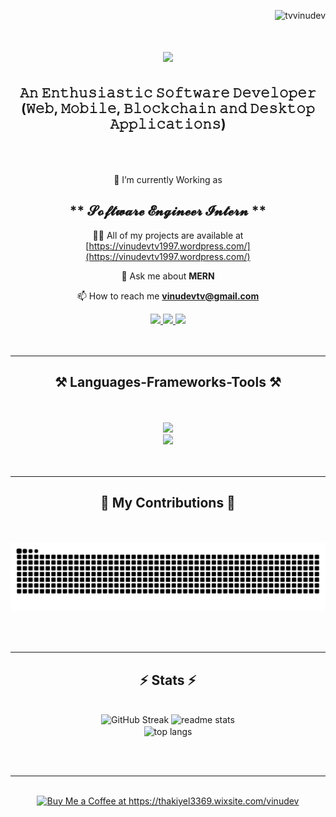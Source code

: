 <p align="right"> <img src="https://komarev.com/ghpvc/?username=tvvinudev&label=Profile%20Views&color=0e75b6&style=flat" alt="tvvinudev" /> </p>

<h1 align="center">
    <img src="https://readme-typing-svg.herokuapp.com/?font=Righteous&size=45&center=true&vCenter=true&width=500&height=70&duration=4000&lines=Hi+There!+👋;+I'm+Vinu+Dev!;" />
</h1>
   
<h2 align="center">𝙰𝚗 𝙴𝚗𝚝𝚑𝚞𝚜𝚒𝚊𝚜𝚝𝚒𝚌 𝚂𝚘𝚏𝚝𝚠𝚊𝚛𝚎 𝙳𝚎𝚟𝚎𝚕𝚘𝚙𝚎𝚛 <br> (𝚆𝚎𝚋, 𝙼𝚘𝚋𝚒𝚕𝚎, 𝙱𝚕𝚘𝚌𝚔𝚌𝚑𝚊𝚒𝚗 𝚊𝚗𝚍 𝙳𝚎𝚜𝚔𝚝𝚘𝚙 𝙰𝚙𝚙𝚕𝚒𝚌𝚊𝚝𝚒𝚘𝚗𝚜)</h2>
<br><br> <br>
 
<div align="center">
🌱 I’m currently Working as <h2>** 𝓢𝓸𝓯𝓽𝔀𝓪𝓻𝓮 𝓔𝓷𝓰𝓲𝓷𝓮𝓮𝓻 𝓘𝓷𝓽𝓮𝓻𝓷 **</h2>

👨‍💻 All of my projects are available at [https://vinudevtv1997.wordpress.com/](https://vinudevtv1997.wordpress.com/)


💬 Ask me about **MERN**

📫 How to reach me **vinudevtv@gmail.com**
</div>

  
<div align="center"> 
  <a href="mailto:vinudevtv@gmail.com">
    <img src="https://img.shields.io/badge/Gmail-333333?style=for-the-badge&logo=gmail&logoColor=red" />
  </a>
  <a href="https://www.linkedin.com/in/vinudev-t-v-38a7151ba/" target="_blank">
    <img src="https://img.shields.io/badge/LinkedIn-0077B5?style=for-the-badge&logo=linkedin&logoColor=white" target="_blank" />
  </a>
  <a href="https://thakiyel3369.wixsite.com/vinudev" target="_blank">
     <img src="https://img.shields.io/badge/Portfolio-FF5722?style=for-the-badge&logo=todoist&logoColor=white" target="_blank" /> <!-- sqlite, safari, google-chrome are other good icon options -->
  </a>
</div>
<br><br>
<hr/>

<h2 align="center">⚒️ Languages-Frameworks-Tools ⚒️</h2>
<br><br>
<div align="center">
    <img src="https://skillicons.dev/icons?i=nodejs,javascript,express,mongodb,docker,solidity,nextjs,nestjs,cs,postman,py" /><br>
       <img src="https://skillicons.dev/icons?i=mysql,react,bootstrap,firebase,html,css,vscode,github,dart,tailwind,git,figma,dotnet" />
</div>
<br><br>
<hr/>

<div align="center">
  <h2>🐍 My Contributions 🐍</h2>
  <br><br>
  <img alt="snake eating my contributions" src="https://raw.githubusercontent.com/TVVinudev/TVVinudev/output/github-contribution-grid-snake.svg" />
  
  <br/><br/>
</div>

<hr/>
<h2 align="center">⚡ Stats ⚡</h2>
<br>
<div align=center>
 <img width=390 src="https://github-readme-streak-stats.herokuapp.com?user=TVVinudev&theme=merko&border_radius=7.3" alt="GitHub Streak" />
  <img width=390 src="https://github-readme-stats.vercel.app/api?username=TVVinudev&count_private=true&show_icons=true&theme=merko&rank_icon=github&border_radius=10&short_numbers=true" alt="readme stats" />
  <br/>
  <img width=325 align="center" src="https://github-readme-stats.vercel.app/api/top-langs/?username=Tvvinudev&hide=HTML&langs_count=8&layout=compact&theme=merko&border_radius=10&size_weight=0.5&count_weight=0.5&exclude_repo=github-readme-stats&short_numbers=true" alt="top langs" />
</div>

<br/><br/>

<hr/>

<br/>

<div align="center">
<a href='https://thakiyel3369.wixsite.com/vinudev' target='_blank'><img height='64' style='border:0px;height:64px;' src='https://storage.ko-fi.com/cdn/kofi1.png?v=3' border='0' alt='Buy Me a Coffee at https://thakiyel3369.wixsite.com/vinudev' /></a>
</div>

<br/>

